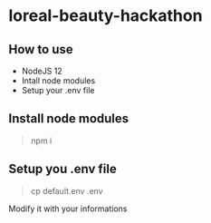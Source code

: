 # loreal-beauty-hackathon

## How to use

- NodeJS 12
- Intall node modules
- Setup your .env file

## Install node modules

> npm i

## Setup you .env file

> cp default.env .env

Modify it with your informations
